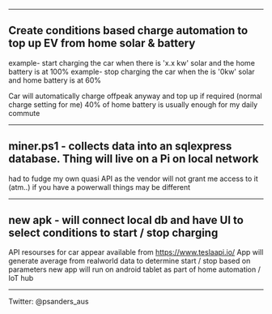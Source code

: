 ------------------------------------------------------------------------------------------------------------
Create conditions based charge automation to top up EV from home solar & battery
------------------------------------------------------------------------------------------------------------

example- start charging the car when there is 'x.x kw' solar and the home battery is at 100%
example- stop charging the car when the is '0kw' solar and home battery is at 60%

Car will automatically charge offpeak anyway and top up if required (normal charge setting for me)
40% of home battery is usually enough for my daily commute

----------------------------------------------------------------------------------------------------------
miner.ps1 - collects data into an sqlexpress database. Thing will live on a Pi on local network
----------------------------------------------------------------------------------------------------------

had to fudge my own quasi API as the vendor will not grant me access to it (atm..)
if you have a powerwall things may be different

----------------------------------------------------------------------------------------------------------
new apk - will connect local db and have UI to select conditions to start / stop charging 
----------------------------------------------------------------------------------------------------------

API resourses for car appear available from https://www.teslaapi.io/
App will generate average from realworld data to determine start / stop based on parameters
new app will run on android tablet as part of home automation / IoT hub

----------------------------------------------------------------------------------------------------------
Twitter: @psanders_aus

